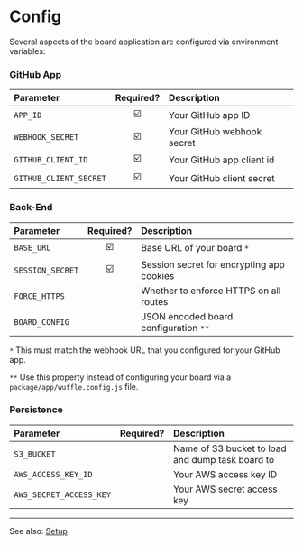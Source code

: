 # Config

Several aspects of the board application are configured via environment variables:


### GitHub App

| Parameter | Required? | Description |
| :--- | :---: |:--- |
| `APP_ID` | :ballot_box_with_check: | Your GitHub app ID |
| `WEBHOOK_SECRET` | :ballot_box_with_check: | Your GitHub webhook secret |
| `GITHUB_CLIENT_ID` | :ballot_box_with_check: | Your GitHub app client id |
| `GITHUB_CLIENT_SECRET` | :ballot_box_with_check: | Your GitHub client secret |


### Back-End

| Parameter | Required? | Description |
| :--- | :---: |:--- |
| `BASE_URL` | :ballot_box_with_check: | Base URL of your board `*` |
| `SESSION_SECRET` | :ballot_box_with_check: | Session secret for encrypting app cookies |
| `FORCE_HTTPS` | | Whether to enforce HTTPS on all routes |
| `BOARD_CONFIG` | | JSON encoded board configuration `**` |

`*` This must match the webhook URL that you configured for your GitHub app.

`**` Use this property instead of configuring your board via a `package/app/wuffle.config.js` file.


### Persistence

| Parameter | Required? | Description |
| :--- | :---: |:--- |
| `S3_BUCKET` |  | Name of S3 bucket to load and dump task board to |
| `AWS_ACCESS_KEY_ID` |  | Your AWS access key ID |
| `AWS_SECRET_ACCESS_KEY` |  | Your AWS secret access key |


---

See also: [Setup](./Setup.md)
